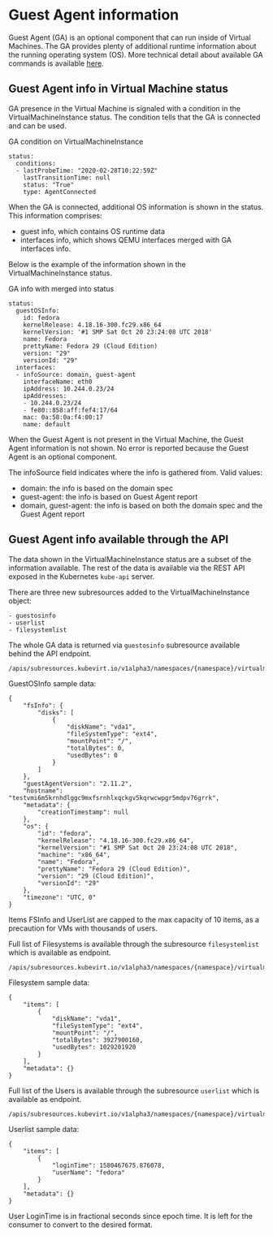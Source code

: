 # Guest Agent information

Guest Agent (GA) is an optional component that can run inside of Virtual Machines.
The GA provides plenty of additional runtime information about the running operating system (OS).
More technical detail about available GA commands is available [here](https://qemu.weilnetz.de/doc/3.1/qemu-ga-ref.html).


## Guest Agent info in Virtual Machine status

GA presence in the Virtual Machine is signaled with a condition in the VirtualMachineInstance status.
The condition tells that the GA is connected and can be used.

GA condition on VirtualMachineInstance

    status:
      conditions:
      - lastProbeTime: "2020-02-28T10:22:59Z"
        lastTransitionTime: null
        status: "True"
        type: AgentConnected


When the GA is connected, additional OS information is shown in the status.
This information comprises:

   - guest info, which contains OS runtime data
   - interfaces info, which shows QEMU interfaces merged with GA interfaces info.

Below is the example of the information shown in the VirtualMachineInstance status.

GA info with merged into status

    status:
      guestOSInfo:
        id: fedora
        kernelRelease: 4.18.16-300.fc29.x86_64
        kernelVersion: '#1 SMP Sat Oct 20 23:24:08 UTC 2018'
        name: Fedora
        prettyName: Fedora 29 (Cloud Edition)
        version: "29"
        versionId: "29"
      interfaces:
      - infoSource: domain, guest-agent
        interfaceName: eth0
        ipAddress: 10.244.0.23/24
        ipAddresses:
        - 10.244.0.23/24
        - fe80::858:aff:fef4:17/64
        mac: 0a:58:0a:f4:00:17
        name: default

When the Guest Agent is not present in the Virtual Machine, the Guest Agent information is not shown. No error is reported because the Guest Agent is an optional component.

The infoSource field indicates where the info is gathered from. Valid values:

   - domain: the info is based on the domain spec
   - guest-agent: the info is based on Guest Agent report
   - domain, guest-agent: the info is based on both the domain spec and the Guest Agent report

## Guest Agent info available through the API

The data shown in the VirtualMachineInstance status are a subset of the information available.
The rest of the data is available via the REST API exposed in the Kubernetes `kube-api` server.

There are three new subresources added to the VirtualMachineInstance object:

    - guestosinfo
    - userlist
    - filesystemlist


The whole GA data is returned via `guestosinfo` subresource available behind the API endpoint.

    /apis/subresources.kubevirt.io/v1alpha3/namespaces/{namespace}/virtualmachineinstances/{name}/guestosinfo


GuestOSInfo sample data:

    {
        "fsInfo": {
            "disks": [
                {
                    "diskName": "vda1",
                    "fileSystemType": "ext4",
                    "mountPoint": "/",
                    "totalBytes": 0,
                    "usedBytes": 0
                }
            ]
        },
        "guestAgentVersion": "2.11.2",
        "hostname": "testvmi6m5krnhdlggc9mxfsrnhlxqckgv5kqrwcwpgr5mdpv76grrk",
        "metadata": {
            "creationTimestamp": null
        },
        "os": {
            "id": "fedora",
            "kernelRelease": "4.18.16-300.fc29.x86_64",
            "kernelVersion": "#1 SMP Sat Oct 20 23:24:08 UTC 2018",
            "machine": "x86_64",
            "name": "Fedora",
            "prettyName": "Fedora 29 (Cloud Edition)",
            "version": "29 (Cloud Edition)",
            "versionId": "29"
        },
        "timezone": "UTC, 0"
    }

Items FSInfo and UserList are capped to the max capacity of 10 items, as a precaution for VMs with thousands of users.

Full list of Filesystems is available through the subresource `filesystemlist` which is available as endpoint.


    /apis/subresources.kubevirt.io/v1alpha3/namespaces/{namespace}/virtualmachineinstances/{name}/filesystemlist

Filesystem sample data:

    {
        "items": [
            {
                "diskName": "vda1",
                "fileSystemType": "ext4",
                "mountPoint": "/",
                "totalBytes": 3927900160,
                "usedBytes": 1029201920
            }
        ],
        "metadata": {}
    }

Full list of the Users is available through the subresource `userlist` which is available as endpoint.

    /apis/subresources.kubevirt.io/v1alpha3/namespaces/{namespace}/virtualmachineinstances/{name}/userlist



Userlist sample data:

    {
        "items": [
            {
                "loginTime": 1580467675.876078,
                "userName": "fedora"
            }
        ],
        "metadata": {}
    }

User LoginTime is in fractional seconds since epoch time. It is left for the consumer to convert to the desired format.
